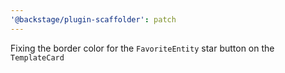 ```yaml
---
'@backstage/plugin-scaffolder': patch
---
```


Fixing the border color for the `FavoriteEntity` star button on the `TemplateCard`
